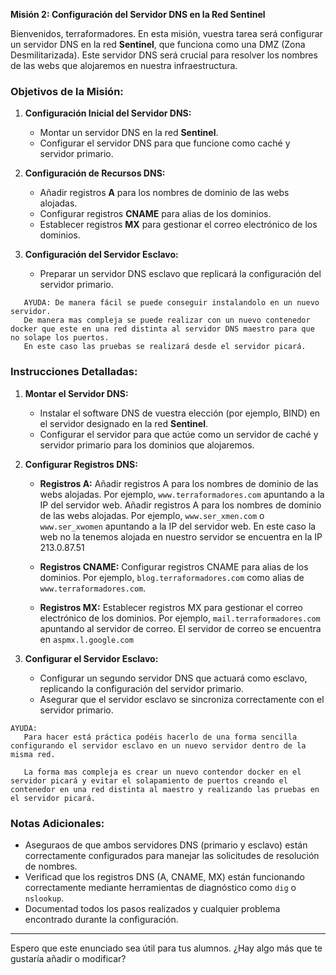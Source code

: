 
**Misión 2: Configuración del Servidor DNS en la Red Sentinel**

Bienvenidos, terraformadores. En esta misión, vuestra tarea será configurar un servidor DNS en la red **Sentinel**, que funciona como una DMZ (Zona Desmilitarizada). Este servidor DNS será crucial para resolver los nombres de las webs que alojaremos en nuestra infraestructura.

### Objetivos de la Misión:

1. **Configuración Inicial del Servidor DNS:**
   - Montar un servidor DNS en la red **Sentinel**.
   - Configurar el servidor DNS para que funcione como caché y servidor primario.

2. **Configuración de Recursos DNS:**
   - Añadir registros **A** para los nombres de dominio de las webs alojadas.
   - Configurar registros **CNAME** para alias de los dominios.
   - Establecer registros **MX** para gestionar el correo electrónico de los dominios.

3. **Configuración del Servidor Esclavo:**
   - Preparar un servidor DNS esclavo que replicará la configuración del servidor primario.
```
   AYUDA: De manera fácil se puede conseguir instalandolo en un nuevo servidor. 
   De manera mas compleja se puede realizar con un nuevo contenedor docker que este en una red distinta al servidor DNS maestro para que no solape los puertos. 
   En este caso las pruebas se realizará desde el servidor picará.
```

### Instrucciones Detalladas:

1. **Montar el Servidor DNS:**
   - Instalar el software DNS de vuestra elección (por ejemplo, BIND) en el servidor designado en la red **Sentinel**.
   - Configurar el servidor para que actúe como un servidor de caché y servidor primario para los dominios que alojaremos.

2. **Configurar Registros DNS:**
   - **Registros A:** Añadir registros A para los nombres de dominio de las webs alojadas. Por ejemplo, `www.terraformadores.com` apuntando a la IP del servidor web.
   Añadir registros A para los nombres de dominio de las webs alojadas. Por ejemplo, `www.ser_xmen.com` o `www.ser_xwomen` apuntando a la IP del servidor web. En este caso la web no la tenemos alojada en nuestro servidor se encuentra en la IP 213.0.87.51

   - **Registros CNAME:** Configurar registros CNAME para alias de los dominios. Por ejemplo, `blog.terraformadores.com` como alias de `www.terraformadores.com`.
   - **Registros MX:** Establecer registros MX para gestionar el correo electrónico de los dominios. Por ejemplo, `mail.terraformadores.com` apuntando al servidor de correo. El servidor de correo se encuentra en `aspmx.l.google.com`



3. **Configurar el Servidor Esclavo:**
   - Configurar un segundo servidor DNS que actuará como esclavo, replicando la configuración del servidor primario.
   - Asegurar que el servidor esclavo se sincroniza correctamente con el servidor primario.

```
AYUDA:
   Para hacer está práctica podéis hacerlo de una forma sencilla configurando el servidor esclavo en un nuevo servidor dentro de la misma red.

   La forma mas compleja es crear un nuevo contendor docker en el servidor picará y evitar el solapamiento de puertos creando el contenedor en una red distinta al maestro y realizando las pruebas en el servidor picará. 
```


### Notas Adicionales:

- Aseguraos de que ambos servidores DNS (primario y esclavo) están correctamente configurados para manejar las solicitudes de resolución de nombres.
- Verificad que los registros DNS (A, CNAME, MX) están funcionando correctamente mediante herramientas de diagnóstico como `dig` o `nslookup`.
- Documentad todos los pasos realizados y cualquier problema encontrado durante la configuración.

---

Espero que este enunciado sea útil para tus alumnos. ¿Hay algo más que te gustaría añadir o modificar?